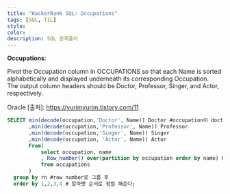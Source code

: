 ```yaml
---
title: "HackerRank SQL: Occupations"
tags: [SQL, TIL]
style:
color:
description: SQL 문제풀이
---
```

**Occupations**: <br/>

Pivot the Occupation column in OCCUPATIONS so that each Name is sorted alphabetically and displayed underneath its corresponding Occupation. <br/>
The output column headers should be Doctor, Professor, Singer, and Actor, respectively.

Oracle
[출처]: https://yurimyurim.tistory.com/11
```sql
SELECT min(decode(occupation,'Doctor', Name)) Doctor #occupation이 doctor일 경우 name을 return하라 그 중 min값을 불러와라(RN의 min값 즉 alphabet정렬 한것 중 min값)
       ,min(decode(occupation,'Professor', Name)) Professor
       ,min(decode(occupation,'Singer', Name)) Singer
       ,min(decode(occupation, 'Actor', Name)) Actor
       From(
           select occupation, name
           , Row_number() over(partition by occupation order by name) RN #occupation으로 그룹 후 name으로 정렬해준 후 row_number를 붙여준다(각 occupation안에서 name으로 정렬 후 row_number를 붙여주는 형태)
           from occupations
       )
  group by rn #row number로 그룹 후
  order by 1,2,3,4 # 알파벳 순서로 정렬 해준다;
```

